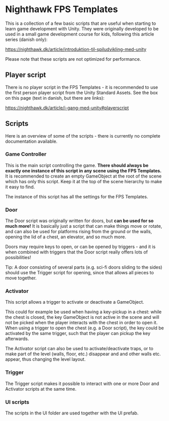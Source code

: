 # Nighthawk FPS Templates
This is a collection of a few basic scripts that are useful when starting to learn game development with Unity.
They were originally developed to be used in a small game development course for kids, following this article series (danish only):

https://nighthawk.dk/article/introduktion-til-spiludvikling-med-unity

Please note that these scripts are not optimized for performance.

## Player script

There is no player script in the FPS Templates - it is recommended to use the first person player script from the Unity Standard Assets.
See the box on this page (text in danish, but there are links):

https://nighthawk.dk/article/i-gang-med-unity#playerscript

## Scripts

Here is an overview of some of the scripts - there is currently no complete documentation available.

### Game Controller

This is the main script controlling the game. **There should always be exactly one instance of this script in any scene using the FPS Templates.**
It is recommended to create an empty GameObject at the root of the scene which has only this script. Keep it at the top of the scene hierarchy to make it easy to find.

The instance of this script has all the settings for the FPS Templates.

### Door

The Door script was originally written for doors, but **can be used for so much more!**
It is basically just a script that can make things move or rotate, and can also be used for platforms rising from the ground or the walls,
opening the lid of a chest, an elevator, and so much more.

Doors may require keys to open, or can be opened by triggers - and it is when combined with triggers that the Door script really offers lots of possibilities!

Tip: A door consisting of several parts (e.g. sci-fi doors sliding to the sides) should use the Trigger script for opening,
since that allows all pieces to move together.

### Activator

This script allows a trigger to activate or deactivate a GameObject.

This could for example be used when having a key-pickup in a chest:
while the chest is closed, the key GameObject is not active in the scene and will not be picked when the player interacts with the chest in order to open it.
When using a trigger to open the chest (e.g. a Door script), the key could be activated by the same trigger, such that the player can pickup the key afterwards.

The Activator script can also be used to activate/deactivate traps, or to make part of the level (walls, floor, etc.) disappear and and other walls etc. appear,
thus changing the level layout.

### Trigger

The Trigger script makes it possible to interact with one or more Door and Activator scripts at the same time.

### UI scripts

The scripts in the UI folder are used together with the UI prefab.

